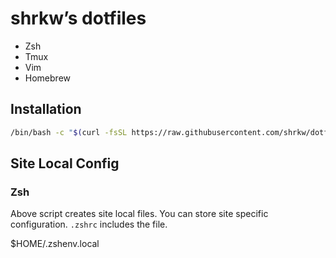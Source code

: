 # shrkw’s dotfiles

- Zsh
- Tmux
- Vim
- Homebrew

## Installation

```bash
/bin/bash -c "$(curl -fsSL https://raw.githubusercontent.com/shrkw/dotfiles_for_container/master/install.sh)"
```

## Site Local Config

### Zsh

Above script creates site local files. You can store site specific configuration.
`.zshrc` includes the file.

$HOME/.zshenv.local
